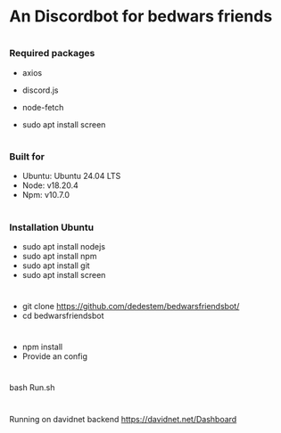 # An Discordbot for bedwars friends

#

### Required packages
 - axios
 - discord.js
 - node-fetch

 - sudo apt install screen

#
### Built for

 - Ubuntu: Ubuntu 24.04 LTS
 - Node: v18.20.4
 - Npm: v10.7.0

#

#

### Installation Ubuntu
 - sudo apt install nodejs
 - sudo apt install npm
 - sudo apt install git
 - sudo apt install screen

#

 - git clone https://github.com/dedestem/bedwarsfriendsbot/
 - cd bedwarsfriendsbot

#

 - npm install
 - Provide an config

#

 bash Run.sh

#

 Running on davidnet backend
 https://davidnet.net/Dashboard
 